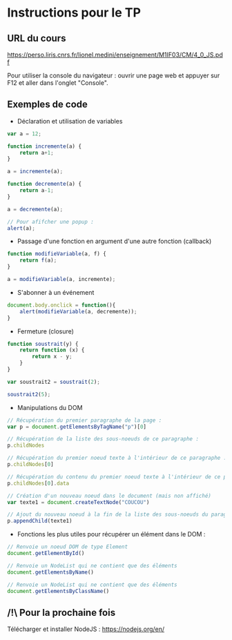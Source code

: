 # Instructions pour le TP

## URL du cours

https://perso.liris.cnrs.fr/lionel.medini/enseignement/M1IF03/CM/4_0_JS.pdf

Pour utiliser la console du navigateur : ouvrir une page web et appuyer sur F12 et aller dans l'onglet "Console".

## Exemples de code

- Déclaration et utilisation de variables

```javascript
var a = 12;

function incremente(a) {
    return a+1;
}

a = incremente(a);

function decremente(a) {
    return a-1;
}

a = decremente(a);

// Pour afifcher une popup :
alert(a);
```

- Passage d'une fonction en argument d'une autre fonction (callback)

```javascript
function modifieVariable(a, f) {
    return f(a);
}

a = modifieVariable(a, incremente);
```

- S'abonner à un événement
```javascript
document.body.onclick = function(){
    alert(modifieVariable(a, decremente));
}
```

- Fermeture (closure)

```javascript
function soustrait(y) {
    return function (x) {
        return x - y;
    }
}

var soustrait2 = soustrait(2);

soustrait2(5);
```

- Manipulations du DOM

```javascript
// Récupération du premier paragraphe de la page :
var p = document.getElementsByTagName("p")[0]

// Récupération de la liste des sous-noeuds de ce paragraphe :
p.childNodes

// Récupération du premier noeud texte à l'intérieur de ce paragraphe :
p.childNodes[0]

// Récupération du contenu du premier noeud texte à l'intérieur de ce paragraphe :
p.childNodes[0].data

// Création d'un nouveau noeud dans le document (mais non affiché)
var texte1 = document.createTextNode("COUCOU")

// Ajout du nouveau noeud à la fin de la liste des sous-noeuds du paragraphe :
p.appendChild(texte1)
```

- Fonctions les plus utiles pour récupérer un élément dans le DOM :

```javascript
// Renvoie un noeud DOM de type Element
document.getElementById()

// Renvoie un NodeList qui ne contient que des éléments
document.getElementsByName()

// Renvoie un NodeList qui ne contient que des éléments
document.getElementsByClassName()
```


## /!\ Pour la prochaine fois

Télécharger et installer NodeJS : https://nodejs.org/en/
